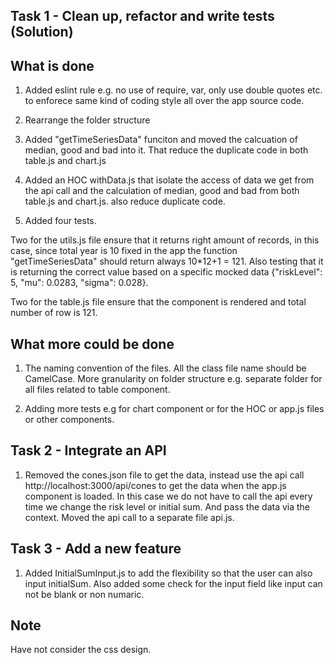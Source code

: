 Task 1 - Clean up, refactor and write tests (Solution)
------------------------------------------------------

What is done
------------

1. Added eslint rule e.g. no use of require, var, only use double quotes etc. to enforece same kind of coding style all over the app source code.

2. Rearrange the folder structure

3. Added "getTimeSeriesData" funciton and moved the calcuation of median, good and bad into it. That reduce the duplicate code in both table.js and chart.js

4. Added an HOC withData.js that isolate the access of data we get from the api call and the calculation of median, good and bad from both table.js and chart.js. also reduce duplicate code.

5. Added four tests.

Two for the utils.js file ensure that it returns right amount of records, in this case, since total year is 10 fixed in the app the function "getTimeSeriesData" should return always 10*12+1 = 121. Also testing that it is returning the correct value based on a specific mocked data {"riskLevel": 5, "mu": 0.0283, "sigma": 0.028}.

Two for the table.js file ensure that the component is rendered and total number of row is 121.

What more could be done
-----------------------

1. The naming convention of the files. All the class file name should be CamelCase. More granularity on folder structure e.g. separate folder for all files related to table component.

2. Adding more tests e.g for chart component or for the HOC or app.js files or other components.




Task 2 - Integrate an API
-------------------------

1. Removed the cones.json file to get the data, instead use the api call http://localhost:3000/api/cones to get the data when the app.js component is loaded. In this case we do not have to call the api every time we change the risk level or initial sum. And pass the data via the context. Moved the api call to a separate file api.js.




Task 3 - Add a new feature
--------------------------

1. Added InitialSumInput.js to add the flexibility so that the user can also input initialSum. Also added some check for the input field like input can not be blank or non numaric.




Note
----

Have not consider the css design.